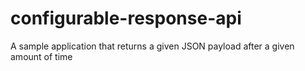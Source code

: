 # configurable-response-api
A sample application that returns a given JSON payload after a given amount of time
